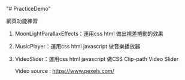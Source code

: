 "# PracticeDemo" 

網頁功能練習

1. MoonLightParallaxEffects：運用css html 做出視差捲動的效果

2. MusicPlayer：運用css html javascript 做音樂播放器

3. VideoSlider：運用css html javascript 做CSS Clip-path Video Slider
   
   Video source : https://www.pexels.com/
